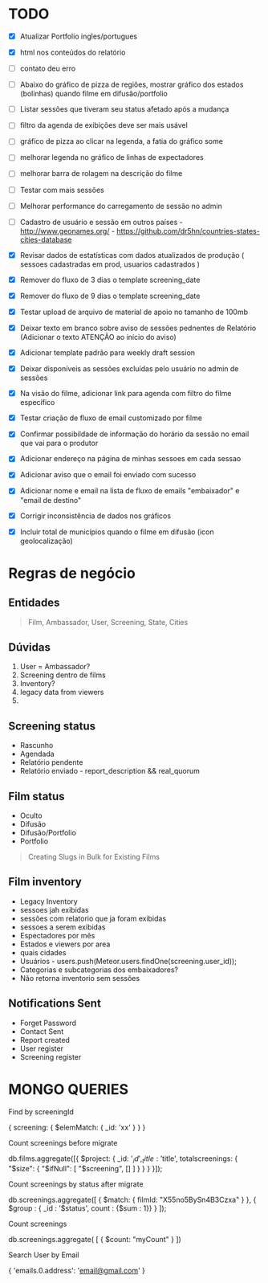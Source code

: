 # TODO

- [x] Atualizar Portfolio ingles/portugues
- [x] html nos conteúdos do relatório
- [ ] contato deu erro
- [ ] Abaixo do gráfico de pizza de regiões, mostrar gráfico dos estados (bolinhas) quando filme em difusão/portfolio
- [ ] Listar sessões que tiveram seu status afetado após a mudança

- [ ] filtro da agenda de exibições deve ser mais usável
- [ ] gráfico de pizza ao clicar na legenda, a fatia do gráfico some
- [ ] melhorar legenda no gráfico de linhas de expectadores
- [ ] melhorar barra de rolagem na descrição do filme

- [ ] Testar com mais sessões
- [ ] Melhorar performance do carregamento de sessão no admin
- [ ] Cadastro de usuário e sessão em outros países - http://www.geonames.org/ - https://github.com/dr5hn/countries-states-cities-database

- [x] Revisar dados de estatísticas com dados atualizados de produção ( sessoes cadastradas em prod, usuarios cadastrados )
- [x] Remover do fluxo de 3 dias o template screening_date
- [x] Remover do fluxo de 9 dias o template screening_date
- [x] Testar upload de arquivo de material de apoio no tamanho de 100mb
- [x] Deixar texto em branco sobre aviso de sessões pednentes de Relatório (Adicionar o texto ATENÇÃO ao início do aviso)
- [x] Adicionar template padrão para weekly draft session
- [x] Deixar disponíveis as sessões excluídas pelo usuário no admin de sessões
- [x] Na visão do filme, adicionar link para agenda com filtro do filme específico
- [x] Testar criação de fluxo de email customizado por filme
- [x] Confirmar possibildade de informação do horário da sessão no email que vai para o produtor
- [x] Adicionar endereço na página de minhas sessoes em cada sessao
- [x] Adicionar aviso que o email foi enviado com sucesso
- [x] Adicionar nome e email na lista de fluxo de emails "embaixador" e "email de destino"
- [x] Corrigir inconsistência de dados nos gráficos
- [x] Incluir total de municípios quando o filme em difusão (icon geolocalização)

# Regras de negócio

## Entidades

> Film, Ambassador, User, Screening, State, Cities

## Dúvidas

1. User = Ambassador?
2. Screening dentro de films
3. Inventory?
4. legacy data from viewers
5.

## Screening status

* Rascunho
* Agendada
* Relatório pendente
* Relatório enviado - report_description && real_quorum

## Film status

* Oculto
* Difusão
* Difusão/Portfolio
* Portfolio

> Creating Slugs in Bulk for Existing Films

## Film inventory

* Legacy Inventory
* sessoes jah exibidas
* sessões com relatorio que ja foram exibidas
* sessoes a serem exibidas
* Espectadores por mês
* Estados e viewers por area
* quais cidades
* Usuários -         users.push(Meteor.users.findOne(screening.user_id));
* Categorias e subcategorias dos embaixadores?
* Não retorna inventorio sem sessões


## Notifications Sent

* Forget Password
* Contact Sent
* Report created
* User register
* Screening register

# MONGO QUERIES

Find by screeningId

{ screening: { $elemMatch: { _id: 'xx' } } }

Count screenings before migrate

db.films.aggregate([{
  $project: {
    _id: '$_id',
    _title: '$title',
    totalscreenings: {
      "$size": { "$ifNull": [ "$screening", [] ] }
    }
  }
}]);

Count screenings by status after migrate

db.screenings.aggregate([
  { $match: { filmId: "X55no5BySn4B3Czxa" } },
  { $group : { _id : '$status', count : {$sum : 1}} }
]);

Count screenings

db.screenings.aggregate( [
   { $count: "myCount" }
])

Search User by Email

{ 'emails.0.address': 'email@gmail.com' }